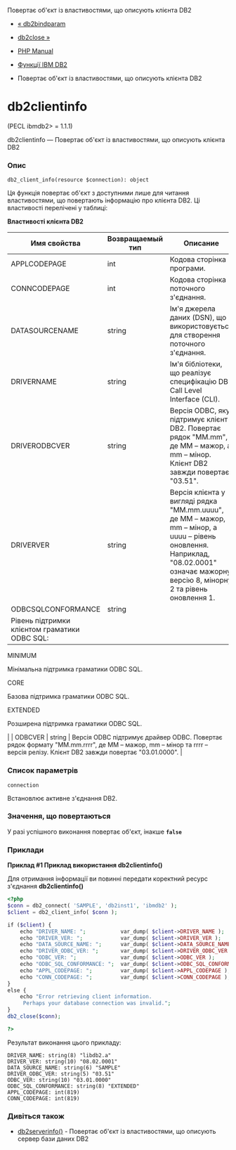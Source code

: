 Повертає об'єкт із властивостями, що описують клієнта DB2

-   [« db2bindparam](function.db2-bind-param.html)
    
-   [db2close »](function.db2-close.html)
    
-   [PHP Manual](index.html)
    
-   [Функції IBM DB2](ref.ibm-db2.html)
    
-   Повертає об'єкт із властивостями, що описують клієнта DB2
    

# db2clientinfo

(PECL ibmdb2> = 1.1.1)

db2clientinfo — Повертає об'єкт із властивостями, що описують клієнта DB2

### Опис

```methodsynopsis
db2_client_info(resource $connection): object
```

Ця функція повертає об'єкт з доступними лише для читання властивостями, що повертають інформацію про клієнта DB2. Ці властивості перелічені у таблиці:

**Властивості клієнта DB2**

| Имя свойства                                  | Возвращаемый тип | Описание                                                                                                                                                                              |
|-----------------------------------------------|------------------|---------------------------------------------------------------------------------------------------------------------------------------------------------------------------------------|
| APPLCODEPAGE                                  | int              | Кодова сторінка програми.                                                                                                                                                             |
| CONNCODEPAGE                                  | int              | Кодова сторінка поточного з'єднання.                                                                                                                                                  |
| DATASOURCENAME                                | string           | Ім'я джерела даних (DSN), що використовується для створення поточного з'єднання.                                                                                                      |
| DRIVERNAME                                    | string           | Ім'я бібліотеки, що реалізує специфікацію DB2 Call Level Interface (CLI).                                                                                                             |
| DRIVERODBCVER                                 | string           | Версія ODBC, яку підтримує клієнт DB2. Повертає рядок "MM.mm", де MM – мажор, а mm – мінор. Клієнт DB2 завжди повертає "03.51".                                                       |
| DRIVERVER                                     | string           | Версія клієнта у вигляді рядка "MM.mm.uuuu", де MM – мажор, mm – мінор, а uuuu – рівень оновлення. Наприклад, "08.02.0001" означає мажорну версію 8, мінорну 2 та рівень оновлення 1. |
| ODBCSQLCONFORMANCE                            | string           |                                                                                                                                                                                       |
| Рівень підтримки клієнтом граматики ODBC SQL: |                  |                                                                                                                                                                                       |

MINIMUM

Мінімальна підтримка граматики ODBC SQL.

CORE

Базова підтримка граматики ODBC SQL.

EXTENDED

Розширена підтримка граматики ODBC SQL.

| | ODBCVER | string | Версія ODBC підтримує драйвер ODBC. Повертає рядок формату "MM.mm.rrrr", де MM – мажор, mm – мінор та rrrr – версія релізу. Клієнт DB2 завжди повертає "03.01.0000". |

### Список параметрів

`connection`

Встановлює активне з'єднання DB2.

### Значення, що повертаються

У разі успішного виконання повертає об'єкт, інакше **`false`**

### Приклади

**Приклад #1 Приклад використання **db2clientinfo()****

Для отримання інформації ви повинні передати коректний ресурс з'єднання **db2clientinfo()**

```php
<?php
$conn = db2_connect( 'SAMPLE', 'db2inst1', 'ibmdb2' );
$client = db2_client_info( $conn );

if ($client) {
    echo "DRIVER_NAME: ";           var_dump( $client->DRIVER_NAME );
    echo "DRIVER_VER: ";            var_dump( $client->DRIVER_VER );
    echo "DATA_SOURCE_NAME: ";      var_dump( $client->DATA_SOURCE_NAME );
    echo "DRIVER_ODBC_VER: ";       var_dump( $client->DRIVER_ODBC_VER );
    echo "ODBC_VER: ";              var_dump( $client->ODBC_VER );
    echo "ODBC_SQL_CONFORMANCE: ";  var_dump( $client->ODBC_SQL_CONFORMANCE );
    echo "APPL_CODEPAGE: ";         var_dump( $client->APPL_CODEPAGE );
    echo "CONN_CODEPAGE: ";         var_dump( $client->CONN_CODEPAGE );
}
else {
    echo "Error retrieving client information.
     Perhaps your database connection was invalid.";
}
db2_close($conn);

?>
```

Результат виконання цього прикладу:

```
DRIVER_NAME: string(8) "libdb2.a"
DRIVER_VER: string(10) "08.02.0001"
DATA_SOURCE_NAME: string(6) "SAMPLE"
DRIVER_ODBC_VER: string(5) "03.51"
ODBC_VER: string(10) "03.01.0000"
ODBC_SQL_CONFORMANCE: string(8) "EXTENDED"
APPL_CODEPAGE: int(819)
CONN_CODEPAGE: int(819)
```

### Дивіться також

-   [db2serverinfo()](function.db2-server-info.html) - Повертає об'єкт із властивостями, що описують сервер бази даних DB2